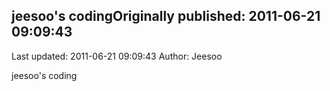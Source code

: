 ## jeesoo's codingOriginally published: 2011-06-21 09:09:43 
Last updated: 2011-06-21 09:09:43 
Author: Jeesoo  
 
jeesoo's coding